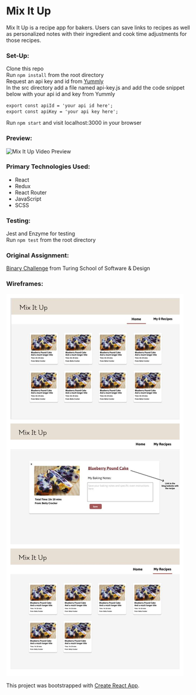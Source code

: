 # Mix It Up 
Mix It Up is a recipe app for bakers. Users can save links to recipes as well as personalized notes with their ingredient and cook time adjustments for those recipes.

### Set-Up: 
Clone this repo  
Run `npm install` from the root directory  
Request an api key and id from [Yummly](https://developer.yummly.com/#the-api)  
In the src directory add a file named api-key.js and add the code snippet below with your api id and key from Yummly
```
export const apiId = 'your api id here';
export const apiKey = 'your api key here';
```
Run `npm start` and visit localhost:3000 in your browser  

### Preview:
![Mix It Up Video Preview](./src/images/mix-it-up.gif)  
### Primary Technologies Used:
* React 
* Redux
* React Router
* JavaScript
* SCSS

### Testing:
Jest and Enzyme for testing  
Run `npm test` from the root directory  

### Original Assignment: 
[Binary Challenge](http://frontend.turing.io/projects/binary-challenge.html) from Turing School of Software & Design  

### Wireframes:
![Mix It Up wireframes](./src/images/mix-it-up-wireframes-updated.jpg)

This project was bootstrapped with [Create React App](https://github.com/facebook/create-react-app).